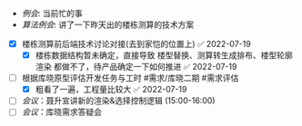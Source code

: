 - _例会_: 当前忙的事
- _算法例会_: 讲了一下昨天出的楼栋测算的技术方案
- [x] 楼栋测算前后端技术讨论对接(去到家恺的位置上) ✅ 2022-07-19
	- [x] 楼栋数据结构暂未确定，直接导致 楼型替换、测算转生成排布、楼型轮廓渲染 都做不了，待产品确定一下如何推进 ✅ 2022-07-19
- [ ] 根据库晓原型评估开发任务与工时 #需求/库晓二期 #需求评估
	- [x] 粗看了一遍，工程量比较大 ✅ 2022-07-19
- [ ] _会议_：聂升宣讲新的渲染&选择控制逻辑 (15:00-16:00)
- [ ] _会议_：库晓需求答疑会